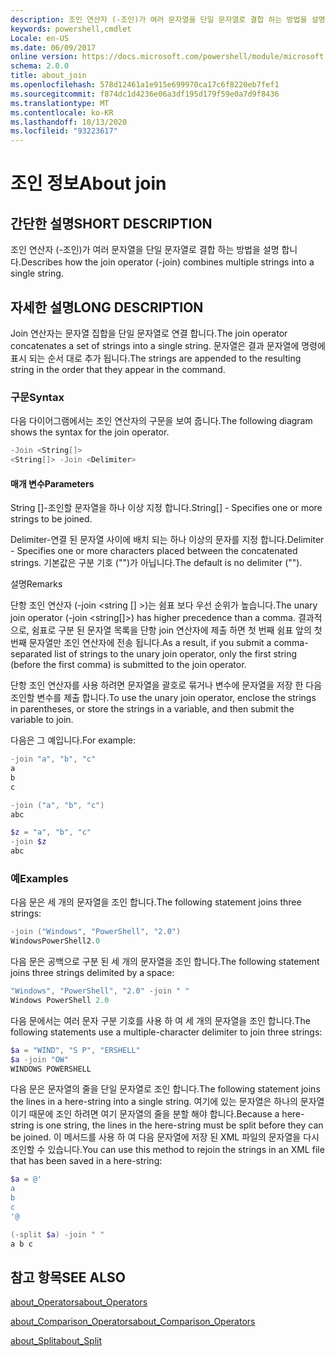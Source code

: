 ```yaml
---
description: 조인 연산자 (-조인)가 여러 문자열을 단일 문자열로 결합 하는 방법을 설명 합니다.
keywords: powershell,cmdlet
Locale: en-US
ms.date: 06/09/2017
online version: https://docs.microsoft.com/powershell/module/microsoft.powershell.core/about/about_join?view=powershell-7.1&WT.mc_id=ps-gethelp
schema: 2.0.0
title: about_join
ms.openlocfilehash: 578d12461a1e915e699970ca17c6f8220eb7fef1
ms.sourcegitcommit: f874dc1d4236e06a3df195d179f59e0a7d9f8436
ms.translationtype: MT
ms.contentlocale: ko-KR
ms.lasthandoff: 10/13/2020
ms.locfileid: "93223617"
---
```

# <a name="about-join"></a><span data-ttu-id="92661-104">조인 정보</span><span class="sxs-lookup"><span data-stu-id="92661-104">About join</span></span>

## <a name="short-description"></a><span data-ttu-id="92661-105">간단한 설명</span><span class="sxs-lookup"><span data-stu-id="92661-105">SHORT DESCRIPTION</span></span>
<span data-ttu-id="92661-106">조인 연산자 (-조인)가 여러 문자열을 단일 문자열로 결합 하는 방법을 설명 합니다.</span><span class="sxs-lookup"><span data-stu-id="92661-106">Describes how the join operator (-join) combines multiple strings into a single string.</span></span>

## <a name="long-description"></a><span data-ttu-id="92661-107">자세한 설명</span><span class="sxs-lookup"><span data-stu-id="92661-107">LONG DESCRIPTION</span></span>

<span data-ttu-id="92661-108">Join 연산자는 문자열 집합을 단일 문자열로 연결 합니다.</span><span class="sxs-lookup"><span data-stu-id="92661-108">The join operator concatenates a set of strings into a single string.</span></span> <span data-ttu-id="92661-109">문자열은 결과 문자열에 명령에 표시 되는 순서 대로 추가 됩니다.</span><span class="sxs-lookup"><span data-stu-id="92661-109">The strings are appended to the resulting string in the order that they appear in the command.</span></span>

### <a name="syntax"></a><span data-ttu-id="92661-110">구문</span><span class="sxs-lookup"><span data-stu-id="92661-110">Syntax</span></span>

<span data-ttu-id="92661-111">다음 다이어그램에서는 조인 연산자의 구문을 보여 줍니다.</span><span class="sxs-lookup"><span data-stu-id="92661-111">The following diagram shows the syntax for the join operator.</span></span>

```powershell
-Join <String[]>
<String[]> -Join <Delimiter>
```

#### <a name="parameters"></a><span data-ttu-id="92661-112">매개 변수</span><span class="sxs-lookup"><span data-stu-id="92661-112">Parameters</span></span>

<span data-ttu-id="92661-113">String []-조인할 문자열을 하나 이상 지정 합니다.</span><span class="sxs-lookup"><span data-stu-id="92661-113">String[] - Specifies one or more strings to be joined.</span></span>

<span data-ttu-id="92661-114">Delimiter-연결 된 문자열 사이에 배치 되는 하나 이상의 문자를 지정 합니다.</span><span class="sxs-lookup"><span data-stu-id="92661-114">Delimiter - Specifies one or more characters placed between the concatenated strings.</span></span> <span data-ttu-id="92661-115">기본값은 구분 기호 ("")가 아닙니다.</span><span class="sxs-lookup"><span data-stu-id="92661-115">The default is no delimiter ("").</span></span>

<span data-ttu-id="92661-116">설명</span><span class="sxs-lookup"><span data-stu-id="92661-116">Remarks</span></span>

<span data-ttu-id="92661-117">단항 조인 연산자 (-join <string [] >)는 쉼표 보다 우선 순위가 높습니다.</span><span class="sxs-lookup"><span data-stu-id="92661-117">The unary join operator (-join <string[]>) has higher precedence than a comma.</span></span> <span data-ttu-id="92661-118">결과적으로, 쉼표로 구분 된 문자열 목록을 단항 join 연산자에 제출 하면 첫 번째 쉼표 앞의 첫 번째 문자열만 조인 연산자에 전송 됩니다.</span><span class="sxs-lookup"><span data-stu-id="92661-118">As a result, if you submit a comma-separated list of strings to the unary join operator, only the first string (before the first comma) is submitted to the join operator.</span></span>

<span data-ttu-id="92661-119">단항 조인 연산자를 사용 하려면 문자열을 괄호로 묶거나 변수에 문자열을 저장 한 다음 조인할 변수를 제출 합니다.</span><span class="sxs-lookup"><span data-stu-id="92661-119">To use the unary join operator, enclose the strings in parentheses, or store the strings in a variable, and then submit the variable to join.</span></span>

<span data-ttu-id="92661-120">다음은 그 예입니다.</span><span class="sxs-lookup"><span data-stu-id="92661-120">For example:</span></span>

```powershell
-join "a", "b", "c"
a
b
c

-join ("a", "b", "c")
abc

$z = "a", "b", "c"
-join $z
abc
```

### <a name="examples"></a><span data-ttu-id="92661-121">예</span><span class="sxs-lookup"><span data-stu-id="92661-121">Examples</span></span>

<span data-ttu-id="92661-122">다음 문은 세 개의 문자열을 조인 합니다.</span><span class="sxs-lookup"><span data-stu-id="92661-122">The following statement joins three strings:</span></span>

```powershell
-join ("Windows", "PowerShell", "2.0")
WindowsPowerShell2.0
```

<span data-ttu-id="92661-123">다음 문은 공백으로 구분 된 세 개의 문자열을 조인 합니다.</span><span class="sxs-lookup"><span data-stu-id="92661-123">The following statement joins three strings delimited by a space:</span></span>

```powershell
"Windows", "PowerShell", "2.0" -join " "
Windows PowerShell 2.0
```

<span data-ttu-id="92661-124">다음 문에서는 여러 문자 구분 기호를 사용 하 여 세 개의 문자열을 조인 합니다.</span><span class="sxs-lookup"><span data-stu-id="92661-124">The following statements use a multiple-character delimiter to join three strings:</span></span>

```powershell
$a = "WIND", "S P", "ERSHELL"
$a -join "OW"
WINDOWS POWERSHELL
```

<span data-ttu-id="92661-125">다음 문은 문자열의 줄을 단일 문자열로 조인 합니다.</span><span class="sxs-lookup"><span data-stu-id="92661-125">The following statement joins the lines in a here-string into a single string.</span></span> <span data-ttu-id="92661-126">여기에 있는 문자열은 하나의 문자열 이기 때문에 조인 하려면 여기 문자열의 줄을 분할 해야 합니다.</span><span class="sxs-lookup"><span data-stu-id="92661-126">Because a here-string is one string, the lines in the here-string must be split before they can be joined.</span></span> <span data-ttu-id="92661-127">이 메서드를 사용 하 여 다음 문자열에 저장 된 XML 파일의 문자열을 다시 조인할 수 있습니다.</span><span class="sxs-lookup"><span data-stu-id="92661-127">You can use this method to rejoin the strings in an XML file that has been saved in a here-string:</span></span>

```powershell
$a = @'
a
b
c
'@

(-split $a) -join " "
a b c
```

## <a name="see-also"></a><span data-ttu-id="92661-128">참고 항목</span><span class="sxs-lookup"><span data-stu-id="92661-128">SEE ALSO</span></span>

[<span data-ttu-id="92661-129">about_Operators</span><span class="sxs-lookup"><span data-stu-id="92661-129">about_Operators</span></span>](about_Operators.md)

[<span data-ttu-id="92661-130">about_Comparison_Operators</span><span class="sxs-lookup"><span data-stu-id="92661-130">about_Comparison_Operators</span></span>](about_Comparison_Operators.md)

[<span data-ttu-id="92661-131">about_Split</span><span class="sxs-lookup"><span data-stu-id="92661-131">about_Split</span></span>](about_Split.md)

